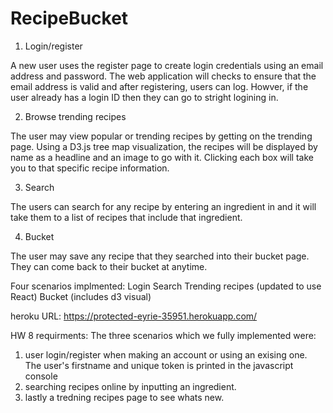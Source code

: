 # RecipeBucket

1. Login/register

A new user uses the register page to create login credentials using an email address and password. The web application will checks to ensure that the email address is valid and after registering, users can log. Howver, if the user already has a login ID then they can go to stright logining in. 

2. Browse trending recipes

The user may view popular or trending recipes by getting on the trending page. Using a D3.js tree map visualization, the recipes will be displayed by name as a headline and an image to go with it. Clicking each box will take you to that specific recipe information.  

3. Search

The users can search for any recipe by entering an ingredient in and it will take them to a list of recipes that include that ingredient. 

4. Bucket

The user may save any recipe that they searched into their bucket page. They can come back to their bucket at anytime. 

Four scenarios implmented:
Login
Search
Trending recipes (updated to use React)
Bucket (includes d3 visual)

heroku URL:
https://protected-eyrie-35951.herokuapp.com/


HW 8 requirments:
The three scenarios which we fully implemented were:
1) user login/register when making an account or using an exising one. The user's firstname and unique token is printed in the javascript console
2) searching recipes online by inputting an ingredient.
3) lastly a tredning recipes page to see whats new. 
